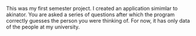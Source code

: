 This was my first semester project. I created an application simimlar to akinator. You are asked a series of questions after which the program correctly guesses the person you were thinking of. For now, it has only data of the people at my university.

